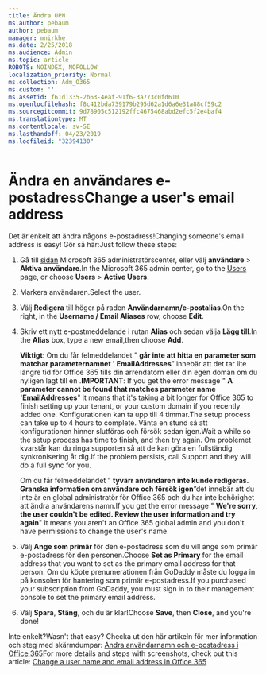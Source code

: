 ```yaml
---
title: Ändra UPN
ms.author: pebaum
author: pebaum
manager: mnirkhe
ms.date: 2/25/2018
ms.audience: Admin
ms.topic: article
ROBOTS: NOINDEX, NOFOLLOW
localization_priority: Normal
ms.collection: Adm_O365
ms.custom: ''
ms.assetid: f61d1335-2b63-4eaf-91f6-3a773c0fd610
ms.openlocfilehash: f8c412bda739179b295d62a1d6a6e31a88cf59c2
ms.sourcegitcommit: 9d78905c512192ffc4675468abd2efc5f2e4baf4
ms.translationtype: MT
ms.contentlocale: sv-SE
ms.lasthandoff: 04/23/2019
ms.locfileid: "32394130"
---
```

# <a name="change-a-users-email-address"></a><span data-ttu-id="9b7c0-102">Ändra en användares e-postadress</span><span class="sxs-lookup"><span data-stu-id="9b7c0-102">Change a user's email address</span></span>

<span data-ttu-id="9b7c0-103">Det är enkelt att ändra någons e-postadress!</span><span class="sxs-lookup"><span data-stu-id="9b7c0-103">Changing someone's email address is easy!</span></span> <span data-ttu-id="9b7c0-104">Gör så här:</span><span class="sxs-lookup"><span data-stu-id="9b7c0-104">Just follow these steps:</span></span>
  
1. <span data-ttu-id="9b7c0-105">Gå till [sidan](https://go.microsoft.com/fwlink/p/?linkid=834822) Microsoft 365 administratörscenter, eller välj **användare** \> **Aktiva användare**.</span><span class="sxs-lookup"><span data-stu-id="9b7c0-105">In the Microsoft 365 admin center, go to the [Users](https://go.microsoft.com/fwlink/p/?linkid=834822) page, or choose **Users** \> **Active Users**.</span></span>
    
2. <span data-ttu-id="9b7c0-106">Markera användaren.</span><span class="sxs-lookup"><span data-stu-id="9b7c0-106">Select the user.</span></span>
    
3. <span data-ttu-id="9b7c0-107">Välj **Redigera** till höger på raden **Användarnamn/e-postalias**.</span><span class="sxs-lookup"><span data-stu-id="9b7c0-107">On the right, in the **Username / Email Aliases** row, choose **Edit**.</span></span>
    
4. <span data-ttu-id="9b7c0-108">Skriv ett nytt e-postmeddelande i rutan **Alias** och sedan välja **Lägg till**.</span><span class="sxs-lookup"><span data-stu-id="9b7c0-108">In the **Alias** box, type a new email,then choose **Add**.</span></span>
    
    <span data-ttu-id="9b7c0-109">**Viktigt**: Om du får felmeddelandet ” **går inte att hitta en parameter som matchar parameternamnet ' EmailAddresses**” innebär att det tar lite längre tid för Office 365 tills din arrendatorn eller din egen domän om du nyligen lagt till en .</span><span class="sxs-lookup"><span data-stu-id="9b7c0-109">**IMPORTANT**: If you get the error message " **A parameter cannot be found that matches parameter name 'EmailAddresses**" it means that it's taking a bit longer for Office 365 to finish setting up your tenant, or your custom domain if you recently added one.</span></span> <span data-ttu-id="9b7c0-110">Konfigurationen kan ta upp till 4 timmar.</span><span class="sxs-lookup"><span data-stu-id="9b7c0-110">The setup process can take up to 4 hours to complete.</span></span> <span data-ttu-id="9b7c0-111">Vänta en stund så att konfigurationen hinner slutföras och försök sedan igen.</span><span class="sxs-lookup"><span data-stu-id="9b7c0-111">Wait a while so the setup process has time to finish, and then try again.</span></span> <span data-ttu-id="9b7c0-112">Om problemet kvarstår kan du ringa supporten så att de kan göra en fullständig synkronisering åt dig.</span><span class="sxs-lookup"><span data-stu-id="9b7c0-112">If the problem persists, call Support and they will do a full sync for you.</span></span>
    
    <span data-ttu-id="9b7c0-113">Om du får felmeddelandet ” **tyvärr användaren inte kunde redigeras. Granska information om användare och försök igen**”det innebär att du inte är en global administratör för Office 365 och du har inte behörighet att ändra användarens namn.</span><span class="sxs-lookup"><span data-stu-id="9b7c0-113">If you get the error message " **We're sorry, the user couldn't be edited. Review the user information and try again**" it means you aren't an Office 365 global admin and you don't have permissions to change the user's name.</span></span>
    
5. <span data-ttu-id="9b7c0-114">Välj **Ange som primär** för den e-postadress som du vill ange som primär e-postadress för den personen.</span><span class="sxs-lookup"><span data-stu-id="9b7c0-114">Choose **Set as Primary** for the email address that you want to set as the primary email address for that person.</span></span> <span data-ttu-id="9b7c0-115">Om du köpte prenumerationen från GoDaddy måste du logga in på konsolen för hantering som primär e-postadress.</span><span class="sxs-lookup"><span data-stu-id="9b7c0-115">If you purchased your subscription from GoDaddy, you must sign in to their management console to set the primary email address.</span></span> 
    
6. <span data-ttu-id="9b7c0-116">Välj **Spara**, **Stäng**, och du är klar!</span><span class="sxs-lookup"><span data-stu-id="9b7c0-116">Choose **Save**, then **Close**, and you're done!</span></span>
    
<span data-ttu-id="9b7c0-117">Inte enkelt?</span><span class="sxs-lookup"><span data-stu-id="9b7c0-117">Wasn't that easy?</span></span> <span data-ttu-id="9b7c0-118">Checka ut den här artikeln för mer information och steg med skärmdumpar: [Ändra användarnamn och e-postadress i Office 365](https://support.office.com/article/Change-a-user-name-and-email-address-in-Office-365-fb5ac074-e203-4e1f-9843-b9d1a3e03297.aspx)</span><span class="sxs-lookup"><span data-stu-id="9b7c0-118">For more details and steps with screenshots, check out this article: [Change a user name and email address in Office 365](https://support.office.com/article/Change-a-user-name-and-email-address-in-Office-365-fb5ac074-e203-4e1f-9843-b9d1a3e03297.aspx)</span></span>
  


